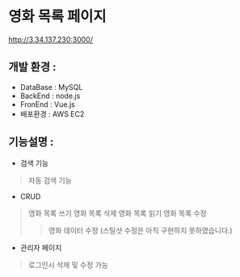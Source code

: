 # 영화 목록 페이지
http://3.34.137.230:3000/

## 개발 환경 :
- DataBase : MySQL
- BackEnd : node.js
- FronEnd : Vue.js
- 배포환경 : AWS EC2

## 기능설명 : 
- 검색 기능
> 자동 검색 기능
- CRUD
> 영화 목록 쓰기
> 영화 목록 삭제
> 영화 목록 읽기
> 영화 목록 수정
>> 영화 데이터 수정
>> (스틸샷 수정은 아직 구현하지 못하였습니다.)
- 관리자 페이지
> 로그인시 삭제 및 수정 가능
